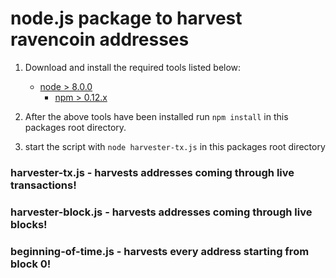 # node.js package to harvest ravencoin addresses

1) Download and install the required tools listed below:

      * [node > 8.0.0](https://nodejs.org/en/)
        * [npm > 0.12.x](https://nodejs.org/en/)

2) After the above tools have been installed run `npm install` in this packages root directory.

3) start the script with `node harvester-tx.js` in this packages root directory

### harvester-tx.js - harvests addresses coming through live transactions!

### harvester-block.js - harvests addresses coming through live blocks!

### beginning-of-time.js - harvests every address starting from block 0!
